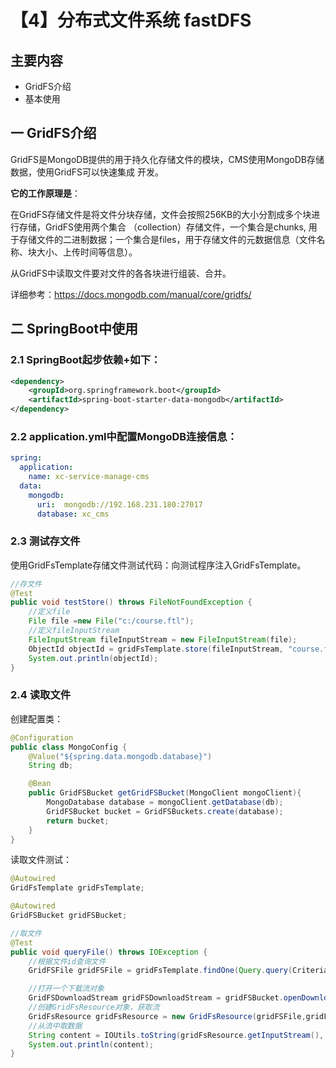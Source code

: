 # 【4】分布式文件系统 fastDFS #

## 主要内容

- GridFS介绍
- 基本使用

## 一 GridFS介绍

GridFS是MongoDB提供的用于持久化存储文件的模块，CMS使用MongoDB存储数据，使用GridFS可以快速集成
开发。

**它的工作原理是**：

在GridFS存储文件是将文件分块存储，文件会按照256KB的大小分割成多个块进行存储，GridFS使用两个集合
（collection）存储文件，一个集合是chunks, 用于存储文件的二进制数据；一个集合是files，用于存储文件的元数据信息（文件名称、块大小、上传时间等信息）。

从GridFS中读取文件要对文件的各各块进行组装、合并。

详细参考：https://docs.mongodb.com/manual/core/gridfs/

## 二 SpringBoot中使用

### 2.1 SpringBoot起步依赖+如下：

```xml
<dependency>
    <groupId>org.springframework.boot</groupId>
    <artifactId>spring-boot-starter-data-mongodb</artifactId>
</dependency>
```

### 2.2 application.yml中配置MongoDB连接信息：

```yml
spring:
  application:
    name: xc-service-manage-cms
  data:
    mongodb:
      uri:  mongodb://192.168.231.180:27017
      database: xc_cms
```

### 2.3 测试存文件

使用GridFsTemplate存储文件测试代码：向测试程序注入GridFsTemplate。

```java
//存文件
@Test
public void testStore() throws FileNotFoundException {
    //定义file
    File file =new File("c:/course.ftl");
    //定义fileInputStream
    FileInputStream fileInputStream = new FileInputStream(file);
    ObjectId objectId = gridFsTemplate.store(fileInputStream, "course.ftl");
    System.out.println(objectId);
}
```

### 2.4 读取文件

创建配置类：

```java
@Configuration
public class MongoConfig {
    @Value("${spring.data.mongodb.database}")
    String db;

    @Bean
    public GridFSBucket getGridFSBucket(MongoClient mongoClient){
        MongoDatabase database = mongoClient.getDatabase(db);
        GridFSBucket bucket = GridFSBuckets.create(database);
        return bucket;
    }
}
```

读取文件测试：

```java
@Autowired
GridFsTemplate gridFsTemplate;

@Autowired
GridFSBucket gridFSBucket;

//取文件
@Test
public void queryFile() throws IOException {
    //根据文件id查询文件
    GridFSFile gridFSFile = gridFsTemplate.findOne(Query.query(Criteria.where("_id").is("5b9cb02435794805b43b2b04")));

    //打开一个下载流对象
    GridFSDownloadStream gridFSDownloadStream = gridFSBucket.openDownloadStream(gridFSFile.getObjectId());
    //创建GridFsResource对象，获取流
    GridFsResource gridFsResource = new GridFsResource(gridFSFile,gridFSDownloadStream);
    //从流中取数据
    String content = IOUtils.toString(gridFsResource.getInputStream(), "utf-8");
    System.out.println(content);
}
```

